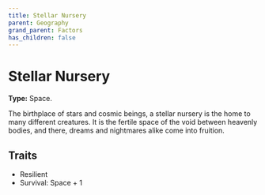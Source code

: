 ```yaml
---
title: Stellar Nursery
parent: Geography
grand_parent: Factors
has_children: false
---
```


# Stellar Nursery

**Type:** Space.

The birthplace of stars and cosmic beings, a stellar nursery is the home to many different creatures. It is the fertile space of the void between heavenly bodies, and there, dreams and nightmares alike come into fruition.

## Traits

* Resilient
* Survival: Space + 1
